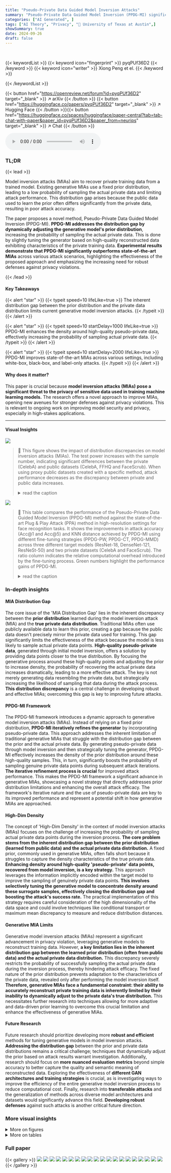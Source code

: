 ```yaml
---
title: "Pseudo-Private Data Guided Model Inversion Attacks"
summary: "Pseudo-Private Data Guided Model Inversion (PPDG-MI) significantly improves model inversion attacks by dynamically tuning the generative model to increase the sampling probability of actual private da..."
categories: ["AI Generated", ]
tags: ["AI Theory", "Privacy", "🏢 University of Texas at Austin",]
showSummary: true
date: 2024-09-26
draft: false
---
```


<br>

{{< keywordList >}}
{{< keyword icon="fingerprint" >}} pyqPUf36D2 {{< /keyword >}}
{{< keyword icon="writer" >}} Xiong Peng et el. {{< /keyword >}}
 
{{< /keywordList >}}

{{< button href="https://openreview.net/forum?id=pyqPUf36D2" target="_blank" >}}
↗ arXiv
{{< /button >}}
{{< button href="https://huggingface.co/papers/pyqPUf36D2" target="_blank" >}}
↗ Hugging Face
{{< /button >}}{{< button href="https://huggingface.co/spaces/huggingface/paper-central?tab=tab-chat-with-paper&paper_id=pyqPUf36D2&paper_from=neurips" target="_blank" >}}
↗ Chat
{{< /button >}}




<audio controls>
    <source src="https://ai-paper-reviewer.com/pyqPUf36D2/podcast.wav" type="audio/wav">
    Your browser does not support the audio element.
</audio>


### TL;DR


{{< lead >}}

Model inversion attacks (MIAs) aim to recover private training data from a trained model.  Existing generative MIAs use a fixed prior distribution, leading to a low probability of sampling the actual private data and limiting attack performance.  This distribution gap arises because the public data used to learn the prior often differs significantly from the private data, resulting in poor attack accuracy.



The paper proposes a novel method, Pseudo-Private Data Guided Model Inversion (PPDG-MI).  **PPDG-MI addresses the distribution gap by dynamically adjusting the generative model's prior distribution**, increasing the probability of sampling the actual private data. This is done by slightly tuning the generator based on high-quality reconstructed data exhibiting characteristics of the private training data.  **Experimental results demonstrate that PPDG-MI significantly outperforms state-of-the-art MIAs** across various attack scenarios, highlighting the effectiveness of the proposed approach and emphasizing the increasing need for robust defenses against privacy violations.

{{< /lead >}}


#### Key Takeaways

{{< alert "star" >}}
{{< typeit speed=10 lifeLike=true >}} The inherent distribution gap between the prior distribution and the private data distribution limits current generative model inversion attacks. {{< /typeit >}}
{{< /alert >}}

{{< alert "star" >}}
{{< typeit speed=10 startDelay=1000 lifeLike=true >}} PPDG-MI enhances the density around high-quality pseudo-private data, effectively increasing the probability of sampling actual private data. {{< /typeit >}}
{{< /alert >}}

{{< alert "star" >}}
{{< typeit speed=10 startDelay=2000 lifeLike=true >}} PPDG-MI improves state-of-the-art MIAs across various settings, including white-box, black-box, and label-only attacks. {{< /typeit >}}
{{< /alert >}}

#### Why does it matter?
This paper is crucial because **model inversion attacks (MIAs) pose a significant threat to the privacy of sensitive data used in training machine learning models.**  The research offers a novel approach to improve MIAs, opening new avenues for stronger defenses against privacy violations. This is relevant to ongoing work on improving model security and privacy, especially in high-stakes applications.

------
#### Visual Insights



![](https://ai-paper-reviewer.com/pyqPUf36D2/figures_1_1.jpg)

> 🔼 This figure shows the impact of distribution discrepancies on model inversion attacks (MIAs). The test power increases with the sample number, indicating significant differences between the private (CelebA) and public datasets (CelebA, FFHQ and FaceScrub). When using proxy public datasets created with a specific method, attack performance decreases as the discrepancy between private and public data increases.
> <details>
> <summary>read the caption</summary>
> Figure 1: Impact of distribution discrepancies on MIAs. (a) The test power of maximum mean discrepancy (MMD) test increases with the sample number, indicating significant differences between the distributions of Dprivate (CelebA) and Dpublic (CelebA, FFHQ and FaceScrub). (b) & (c) The proxy public datasets Dpublic are crafted using the method outlined in Eq. (4). The attack performance consistently diminishes as the discrepancy between the Dprivate (CelebA) and Dpublic increases. For detailed setups and additional results of the motivation-driven experiments, refer to Appx. C.6.
> </details>





![](https://ai-paper-reviewer.com/pyqPUf36D2/tables_8_1.jpg)

> 🔼 This table compares the performance of the Pseudo-Private Data Guided Model Inversion (PPDG-MI) method against the state-of-the-art Plug & Play Attack (PPA) method in high-resolution settings for face recognition tasks.  It shows the improvements in attack accuracy (Acc@1 and Acc@5) and KNN distance achieved by PPDG-MI using different fine-tuning strategies (PPDG-PW, PPDG-CT, PPDG-MMD) across three different target models (ResNet-18, DenseNet-121, ResNeSt-50) and two private datasets (CelebA and FaceScrub). The ratio column indicates the relative computational overhead introduced by the fine-tuning process.  Green numbers highlight the performance gains of PPDG-MI.
> <details>
> <summary>read the caption</summary>
> Table 1: Comparison of MI performance with PPA in high-resolution settings. Dprivate = CelebA or FaceScrub, GANs are pre-trained on Dpublic = FFHQ. The symbol ↓ (or ↑) indicates smaller (or larger) values are preferred, and the green numbers represent the attack performance improvement. The running time ratio (Ratio) between prior fine-tuning and MI reflects the overhead of fine-tuning.
> </details>





### In-depth insights


#### MIA Distribution Gap
The core issue of the 'MIA Distribution Gap' lies in the inherent discrepancy between the **prior distribution** learned during the model inversion attack (MIA) and the **true private data distribution**.  Traditional MIAs often use publicly available data to learn this prior, creating a gap because the public data doesn't precisely mirror the private data used for training. This gap significantly limits the effectiveness of the attack because the model is less likely to sample actual private data points.  **High-quality pseudo-private data**, generated through initial model inversion, offers a solution by providing data points closer to the true distribution. By focusing the generative process around these high-quality points and adjusting the prior to increase density, the probability of recovering the actual private data increases dramatically, leading to a more effective attack.  The key is not merely generating data resembling the private data, but strategically increasing the likelihood of sampling that data during the attack process.  **This distribution discrepancy** is a central challenge in developing robust and effective MIAs; overcoming this gap is key to improving future attacks.

#### PPDG-MI Framework
The PPDG-MI framework introduces a dynamic approach to generative model inversion attacks (MIAs).  Instead of relying on a fixed prior distribution, **PPDG-MI iteratively refines the generator** by incorporating pseudo-private data.  This approach addresses the inherent limitation of traditional generative MIAs that struggle with the distribution gap between the prior and the actual private data.  By generating pseudo-private data through model inversion and then strategically tuning the generator, PPDG-MI effectively increases the density of the prior distribution around these high-quality samples. This, in turn, significantly boosts the probability of sampling genuine private data points during subsequent attack iterations. **The iterative refinement process is crucial** for improved attack performance. This makes the PPDG-MI framework a significant advance in generative MIAs, showcasing a novel strategy that directly addresses prior distribution limitations and enhancing the overall attack efficacy.  The framework's iterative nature and the use of pseudo-private data are key to its improved performance and represent a potential shift in how generative MIAs are approached.

#### High-Dim Density
The concept of 'High-Dim Density' in the context of model inversion attacks (MIAs) focuses on the challenge of increasing the probability of sampling actual private data points during the inversion process.  **The core problem stems from the inherent distribution gap between the prior distribution (learned from public data) and the actual private data distribution.**  A fixed prior, commonly used in generative MIAs, often falls short because it struggles to capture the density characteristics of the true private data.  **Enhancing density around high-quality 'pseudo-private' data points, recovered from model inversion, is a key strategy.**  This approach leverages the information implicitly encoded within the target model to improve the sampling of genuinely private data points.  **This involves selectively tuning the generative model to concentrate density around these surrogate samples, effectively closing the distribution gap and boosting the attack's success rate.**  The practical implementation of this strategy requires careful consideration of the high dimensionality of the data space and could involve techniques like conditional transport or maximum mean discrepancy to measure and reduce distribution distances.

#### Generative MIA Limits
Generative model inversion attacks (MIAs) represent a significant advancement in privacy violation, leveraging generative models to reconstruct training data.  However, **a key limitation lies in the inherent distribution gap between the learned prior distribution (often from public data) and the actual private data distribution.** This discrepancy severely restricts the probability of successfully sampling the actual private data during the inversion process, thereby hindering attack efficacy.  The fixed nature of the prior distribution prevents adaptation to the characteristics of the private data, revealed only after performing the model inversion itself.  **Therefore, generative MIAs face a fundamental constraint:  their ability to accurately reconstruct private training data is inherently limited by their inability to dynamically adjust to the private data's true distribution.** This necessitates further research into techniques allowing for more adaptive and data-driven prior learning to overcome this crucial limitation and enhance the effectiveness of generative MIAs.

#### Future Research
Future research should prioritize developing more **robust and efficient** methods for tuning generative models in model inversion attacks.  **Addressing the distribution gap** between the prior and private data distributions remains a critical challenge; techniques that dynamically adjust the prior based on attack results warrant investigation.  Additionally, research should focus on **more nuanced evaluation metrics** beyond simple accuracy to better capture the quality and semantic meaning of reconstructed data.  Exploring the effectiveness of **different GAN architectures and training strategies** is crucial, as is investigating ways to improve the efficiency of the entire generative model inversion process to reduce computational cost.  Finally, research into **transferable attacks** and the generalization of methods across diverse model architectures and datasets would significantly advance this field.   **Developing robust defenses** against such attacks is another critical future direction.


### More visual insights

<details>
<summary>More on figures
</summary>


![](https://ai-paper-reviewer.com/pyqPUf36D2/figures_4_1.jpg)

> 🔼 This figure compares the traditional generative model inversion (MI) framework with the proposed pseudo-private data guided model inversion (PPDG-MI).  The traditional framework uses a fixed prior distribution, leading to difficulties in sampling actual private data. PPDG-MI addresses this by dynamically updating the generator using pseudo-private data that capture characteristics of the actual private data. This improves the chances of successfully recovering the original private data.
> <details>
> <summary>read the caption</summary>
> Figure 2: Overview of traditional generative MI framework vs. pseudo-private data guided MI (PPDG-MI) framework. PPDG-MI leverages pseudo-private data x generated during the inversion process, which reveals the characteristics of the actual private data, to fine-tune the generator G. The goal is to enhance the density of x under the learned distributional prior P(Xprior), thereby increasing the probability of sampling actual private data x* during the inversion process.
> </details>



![](https://ai-paper-reviewer.com/pyqPUf36D2/figures_5_1.jpg)

> 🔼 This figure demonstrates the effectiveness of PPDG-MI using a simple 2D example. It shows how PPDG-MI enhances the density around pseudo-private data, leading to more accurate recovery of the actual private data compared to the baseline approach.
> <details>
> <summary>read the caption</summary>
> Figure 3: Illustration of the rationale behind PPDG-MI using a simple 2D example. Training samples from Class 0-2 are represented by purple, blue, and green, respectively, while public auxiliary data are shown in yellow. MIAs aim to recover training samples from Class 1, with reconstructed samples shown in red. (a) Results of the baseline attack with a fixed prior. (b) Left: Pseudo-private data generation. Middle: Density enhancement of pseudo-private data under prior distribution. Right: Final attack results of PPDG-MI with the tuned prior, where all the recovered points converge to the centroid of the class distribution, indicating the most representative features are revealed.
> </details>



![](https://ai-paper-reviewer.com/pyqPUf36D2/figures_6_1.jpg)

> 🔼 This figure illustrates the point-wise tuning approach used in the PPDG-MI method.  Panel (a) shows the distribution of discriminator logit outputs, demonstrating how the discriminator can be used to estimate the density of generated samples.  Panels (b) and (c) depict the two steps of the point-wise tuning process.  First, a high-density neighbor (xP) of the pseudo-private data point (x) is located by optimizing a loss function that balances the perceptual distance between x and xP with the density of xP as indicated by the discriminator (panel b). Then, xP is moved closer to x by slightly tuning the generator G, thereby increasing the density of the prior distribution around the pseudo-private data point (panel c).
> <details>
> <summary>read the caption</summary>
> Figure 4: Illustration of PPDG-MI using a point-wise tuning approach. (a) The distribution of discriminator logit outputs for randomly generated samples by the generator G, showing that the discriminator can empirically reflect the density of generated samples. (b) Locating the high-density neighbor xP by optimizing Eq. (6). Darker colors represent regions with higher density. (c) Increasing density around the pseudo-private data x by moving xP towards x, i.e., optimizing Eq. (7).
> </details>



![](https://ai-paper-reviewer.com/pyqPUf36D2/figures_9_1.jpg)

> 🔼 This figure presents the results of ablation studies conducted to analyze the impact of different factors on the performance of the proposed PPDG-MI method in high-resolution settings. The left panel demonstrates the effect of iterative fine-tuning, showing consistent improvement in attack accuracy with each additional round. The middle panel highlights the importance of selecting high-quality pseudo-private data over random samples for fine-tuning, resulting in significantly better performance. The right panel illustrates the effectiveness of utilizing the discriminator as a density estimator for identifying high-density neighbors, demonstrating a substantial improvement in attack accuracy when the discriminator is used.
> <details>
> <summary>read the caption</summary>
> Figure 5: Ablation study in the high-resolution setting. Left: Impact of iterative fine-tuning. Middle: Importance of selecting high-quality pseudo-private data for fine-tuning. Right: Effectiveness of using the discriminator as an empirical density estimator to locate high-density neighbors.
> </details>



![](https://ai-paper-reviewer.com/pyqPUf36D2/figures_18_1.jpg)

> 🔼 This figure shows the impact of distribution discrepancies on the performance of model inversion attacks (MIAs) across various settings. Four different combinations of public datasets and target models are used, while keeping the private training dataset constant (CelebA).  The results demonstrate a consistent decrease in attack performance as the distribution discrepancy between the private and public datasets increases, as measured by MMD.
> <details>
> <summary>read the caption</summary>
> Figure 6: Impact of distribution discrepancies on MIAs across various settings. The attack performance of MIAs is analyzed under four distinct combinations of public auxiliary datasets Dpublic and target models M, with the same private training dataset Dprivate = CelebA: (a) Dpublic = FFHQ and M = face.evoLVe, (b) Dpublic = FFHQ and M = IR152, (c) Dpublic = FaceScrub and M = face.evoLVe, and (d) Dpublic = FaceScrub and M = IR152. The attack performance consistently diminishes as the discrepancy between the Dprivate (CelebA) and Dpublic increases.
> </details>



![](https://ai-paper-reviewer.com/pyqPUf36D2/figures_19_1.jpg)

> 🔼 This figure uses a simple 2D example to illustrate how PPDG-MI improves model inversion attacks.  It compares a baseline approach with a fixed prior distribution against PPDG-MI.  PPDG-MI's three steps are shown: 1) generating pseudo-private data via model inversion, 2) enhancing the density of these pseudo-private data points in the prior distribution, and 3) performing a final model inversion. The result shows PPDG-MI's improved ability to recover accurate training samples.
> <details>
> <summary>read the caption</summary>
> Figure 3: Illustration of the rationale behind PPDG-MI using a simple 2D example. Training samples from Class 0-2 are represented by purple, blue, and green, respectively, while public auxiliary data are shown in yellow. MIAs aim to recover training samples from Class 1, with reconstructed samples shown in red. (a) Results of the baseline attack with a fixed prior. (b) Left: Pseudo-private data generation. Middle: Density enhancement of pseudo-private data under prior distribution. Right: Final attack results of PPDG-MI with the tuned prior, where all the recovered points converge to the centroid of the class distribution, indicating the most representative features are revealed.
> </details>



![](https://ai-paper-reviewer.com/pyqPUf36D2/figures_19_2.jpg)

> 🔼 This figure illustrates the PPDG-MI method using a simple 2D example.  It shows how the method improves the density of generated data points near the actual data points, leading to better model inversion attack results. Panel (a) shows the baseline approach. Panels (b) to (d) illustrate the steps of PPDG-MI: pseudo-private data generation, density enhancement, and the final results showing improved clustering around the true data.
> <details>
> <summary>read the caption</summary>
> Figure 7: Illustration of the rationale behind PPDG-MI using a simple 2D example (larger version). Training samples from Class 0-2 are represented by purple circles, blue triangles, and green squares, respectively, while public auxiliary data are depicted as yellow diamonds. MIAs aim to recover training samples from Class 1. Reconstructed samples by MIAs are shown as red circles. (a) Attack results of the baseline attack with a fixed prior. (b) Pseudo-private data generation. (c) Enhancing the density of pseudo-private data under prior distribution. (d) The final attack results of PPDG-MI with the tuned prior, where all the recovered points converge to the centroid of the class distribution, indicating the most representative features are revealed.
> </details>



![](https://ai-paper-reviewer.com/pyqPUf36D2/figures_22_1.jpg)

> 🔼 This figure shows the progression of the reconstructed images from two methods (BREP-MI and BREP-MI with PPDG-vanilla) towards the actual private training data.  Each row represents a different iteration, moving from randomly generated images (Initial) to reconstructed samples that more closely approximate the real data (Private data). The radius values indicate the proximity to the center of the distribution.  PPDG-vanilla converges faster, suggesting its efficiency in enhancing data density.
> <details>
> <summary>read the caption</summary>
> Figure 8: A comparison of the progression of BREP-MI and BREP-MI integrated with PPDG-vanilla from the initial random point to the algorithm's termination, indicating that the latter achieves faster convergence in the search process.
> </details>



![](https://ai-paper-reviewer.com/pyqPUf36D2/figures_27_1.jpg)

> 🔼 This figure compares the quality of reconstructed face images using different model inversion methods in a high-resolution setting.  The 'Real' row shows the original images from the CelebA dataset (private training data). The 'PPA' row displays results from the state-of-the-art Plug-and-Play Attacks (PPA) method. Subsequent rows show the results obtained by augmenting the PPA method with three variants of the proposed Pseudo-Private Data Guided Model Inversion (PPDG-MI) approach: PPDG-PW (point-wise tuning), PPDG-CT (conditional transport), and PPDG-MMD (maximum mean discrepancy).  The comparison aims to visually demonstrate the improved ability of the PPDG-MI method to reconstruct higher-fidelity images compared to the original PPA method. The different models used (ResNet-18, DenseNet-121, and ResNeSt-50) are also shown.
> <details>
> <summary>read the caption</summary>
> Figure 9: Visual comparison in high-resolution settings. We illustrate reconstructed samples for the first ten identities in Dprivate = CelebA using GANs pre-trained on Dpublic = FFHQ.
> </details>



![](https://ai-paper-reviewer.com/pyqPUf36D2/figures_28_1.jpg)

> 🔼 This figure shows a visual comparison of reconstructed face images generated by different model inversion attack methods in high-resolution settings.  The top row displays actual images from the CelebA dataset. Subsequent rows show the results obtained using the standard Plug & Play Attack (PPA) and three variations of the proposed Pseudo-Private Data Guided Model Inversion (PPDG-MI) approach: PPDG-PW, PPDG-CT, and PPDG-MMD.  The goal is to compare the visual quality and similarity to the original images produced by each method.
> <details>
> <summary>read the caption</summary>
> Figure 9: Visual comparison in high-resolution settings. We illustrate reconstructed samples for the first ten identities in Dprivate = CelebA using GANs pre-trained on Dpublic = FFHQ.
> </details>



![](https://ai-paper-reviewer.com/pyqPUf36D2/figures_29_1.jpg)

> 🔼 This figure visually compares the reconstructed images of ten identities from different model inversion attack methods with the actual images in the CelebA dataset.  The top row shows the actual images, followed by results from GMI, PPDG-vanilla, LOM (GMI), PPDG-vanilla, KEDMI, PPDG-vanilla, LOM (KEDMI), PPDG-vanilla, RLB-MI, PPDG-vanilla, BREP-MI, and PPDG-vanilla. Each row shows the reconstructed images generated by a specific method. This visual comparison allows for a qualitative assessment of the different model inversion methods.
> <details>
> <summary>read the caption</summary>
> Figure 11: Visual comparison in low-resolutions settings. We illustrate reconstructed samples for the first ten identities in Dprivate = CelebA using GANs trained from scratch on Dpublic = CelebA.
> </details>



![](https://ai-paper-reviewer.com/pyqPUf36D2/figures_30_1.jpg)

> 🔼 This figure compares the visual quality of reconstructed images generated by different model inversion attack methods (GMI, LOM(GMI), KEDMI, LOM(KEDMI), RLB-MI, BREP-MI) with and without the proposed PPDG-vanilla method.  The top row shows the actual images from the CelebA dataset. Subsequent rows compare the outputs of each method, demonstrating the effectiveness of PPDG-vanilla in improving the visual fidelity of reconstructed images.
> <details>
> <summary>read the caption</summary>
> Figure 11: Visual comparison in low-resolutions settings. We illustrate reconstructed samples for the first ten identities in Dprivate = CelebA using GANs trained from scratch on Dpublic = CelebA.
> </details>



</details>




<details>
<summary>More on tables
</summary>


![](https://ai-paper-reviewer.com/pyqPUf36D2/tables_8_2.jpg)
> 🔼 This table presents the results of comparing the performance of the proposed PPDG-vanilla method with several state-of-the-art (SOTA) white-box model inversion attack methods in low-resolution settings. The target model used is VGG16, trained on a private CelebA dataset.  The GANs used in the attacks were trained on either a public CelebA dataset or a public FFHQ dataset. The table shows the accuracy (@1 and @5), KNN distance, and the ratio of the running time between fine-tuning and model inversion for each method.
> <details>
> <summary>read the caption</summary>
> Table 2: Comparison of MI performance with white-box MIAs in low-resolution settings. Target model M = VGG16 trained on Dprivate = CelebA. GANs are trained on Dpublic = CelebA or FFHQ.
> </details>

![](https://ai-paper-reviewer.com/pyqPUf36D2/tables_8_3.jpg)
> 🔼 This table presents the results of model inversion attacks (MIAs) against state-of-the-art (SOTA) defense methods.  The target model is ResNet-152, trained on a private FaceScrub dataset, with GANs pre-trained on a public FFHQ dataset.  The table compares the performance of the baseline PPA method against three variants of PPDG-MI (PPDG-PW, PPDG-CT, and PPDG-MMD) when facing two defenses: BiDO-HSIC and NegLS. The results are presented in terms of Acc@1 (top-1 attack accuracy) and KNN Dist (K-Nearest Neighbors Distance), indicating the improvement achieved by integrating the PPDG-MI strategy.
> <details>
> <summary>read the caption</summary>
> Table 3: MI performance against SOTA defense methods in high-resolution settings. The target model M = ResNet-152 is trained on Dprivate = FaceScrub, GANs are pre-trained on Dpublic = FFHQ. Bold numbers indicate superior results.
> </details>

![](https://ai-paper-reviewer.com/pyqPUf36D2/tables_16_1.jpg)
> 🔼 This table summarizes the experimental setups used in the paper. It specifies the type of model inversion attack (MIA) used, the private and public datasets used for training and evaluation, the target model used, and the evaluation model used to assess the performance of the attack.  Different rows represent different experimental configurations, categorized by the type of MIA (white-box, black-box, and label-only).
> <details>
> <summary>read the caption</summary>
> Table 4: A summary of experimental setups.
> </details>

![](https://ai-paper-reviewer.com/pyqPUf36D2/tables_19_1.jpg)
> 🔼 This table presents the results of an experiment designed to evaluate the impact of distribution alignment on the performance of model inversion attacks. The experiment compares the performance of a baseline attack (PPA) with an attack that incorporates distribution alignment using PPDG-MI.  The results are presented in terms of attack accuracy (Acc@1↑) and KNN distance (KNN Dist↓). The goal is to demonstrate that enhancing the density of pseudo-private data under the prior distribution improves the accuracy of model inversion attacks.
> <details>
> <summary>read the caption</summary>
> Table 5: Enhance density of pseudo-private data under the prior distribution by distribution alignment.
> </details>

![](https://ai-paper-reviewer.com/pyqPUf36D2/tables_20_1.jpg)
> 🔼 This table compares the performance of several model inversion attack methods (GMI, LOM, KEDMI) with and without the proposed PPDG-vanilla method, on the face.evoLVe model trained with CelebA dataset.  It shows the attack accuracy (Acc@1, Acc@5), KNN distance, and the relative running time for each method, using both CelebA and FFHQ as public datasets for GAN training.  Green numbers highlight the performance improvements achieved by integrating PPDG-vanilla.
> <details>
> <summary>read the caption</summary>
> Table 6: Comparison of MI performance with representative white-box MIAs in the low-resolution setting. The target model M is face.evoLVe trained on Dprivate = CelebA. GANs are trained on Dpublic = CelebA or FFHQ. The symbol ↓ (or ↑) indicates smaller (or larger) values are preferred, and the green numbers represent the attack performance improvement. The running time ratio (Ratio) between prior fine-tuning and MI reflects the relative overhead of fine-tuning.
> </details>

![](https://ai-paper-reviewer.com/pyqPUf36D2/tables_20_2.jpg)
> 🔼 This table compares the performance of the proposed PPDG-vanilla method against the state-of-the-art PLG-MI method for model inversion attacks on low-resolution images.  The results show the attack accuracy (Acc@1, Acc@5), the KNN distance, and the ratio of running time for fine-tuning versus model inversion for both VGG16 and face.evoLVe target models.  It demonstrates improved MI performance with PPDG-vanilla.
> <details>
> <summary>read the caption</summary>
> Table 7: Comparison of MI performance with PLG-MI in the low-resolution setting. Target model M = VGG16 or face.evoLVe trained on Dprivate = CelebA. GANs are trained on Dpublic = FaceScrub.
> </details>

![](https://ai-paper-reviewer.com/pyqPUf36D2/tables_21_1.jpg)
> 🔼 This table compares the performance of model inversion attacks (MIAs) using two different methods: RLB-MI (a black-box attack) and BREP-MI (a label-only attack). It shows the results with and without using the proposed PPDG-vanilla method. The metrics used are attack accuracy at top-1 and top-5 (Acc@1↑, Acc@5↑), KNN distance (KNN Dist↓), and the ratio of running time between fine-tuning and the main MI attack (Ratio↓). Lower values for KNN Dist are better, while higher values are better for Acc@1↑ and Acc@5↑. The green numbers indicate the improvements achieved by using PPDG-vanilla.
> <details>
> <summary>read the caption</summary>
> Table 8: Comparison of MI performance with RLB-MI and BREP-MI in the low-resolution setting. The target model M is VGG-16 trained on Dprivate = CelebA, GANs are trained on Dpublic = CelebA. The symbol ↓ (or ↑) indicates smaller (or larger) values are preferred, and the green numbers represent the attack performance improvement. The running time ratio (Ratio) between prior fine-tuning and MI reflects the relative overhead of fine-tuning.
> </details>

![](https://ai-paper-reviewer.com/pyqPUf36D2/tables_21_2.jpg)
> 🔼 This table presents a comparison of the performance of three model inversion attack methods (LOM (GMI), KEDMI, and LOM (KEDMI)) against two state-of-the-art defense mechanisms (BiDO-HSIC and NegLS) in a low-resolution setting. The results show that incorporating PPDG-vanilla consistently improves attack performance across all three attack methods and both defense mechanisms, highlighting its effectiveness in enhancing the robustness of MIAs against existing defenses.
> <details>
> <summary>read the caption</summary>
> Table 9: Comparison of MI performance against state-of-the-art defense methods in the low-resolution setting. The target model M is VGG16 trained on Dprivate = CelebA, GANs are trained on Dpublic = CelebA. Bold numbers indicate superior results.
> </details>

![](https://ai-paper-reviewer.com/pyqPUf36D2/tables_23_1.jpg)
> 🔼 This table shows the ablation study on the impact of the number of high-quality pseudo-private samples selected for fine-tuning on the performance of PPDG-PW, PPDG-MMD, and PPDG-CT methods. The results indicate that increasing K initially improves performance but eventually leads to a decline due to overfitting and increased computational cost.
> <details>
> <summary>read the caption</summary>
> Table 10: Ablation study on the number K of high-quality samples selected for fine-tuning. 'Time' (seconds per identity) denotes the time required for fine-tuning a single identity.
> </details>

![](https://ai-paper-reviewer.com/pyqPUf36D2/tables_23_2.jpg)
> 🔼 This ablation study investigates the impact of fine-tuning different layers of the StyleGAN generator on the performance of PPDG-MI. The results show that tuning layers with spatial resolutions from 4 2 −128 2  achieves comparable results to tuning all layers (4 2 −1024 2 ), suggesting that successful MIAs rely more on inferences about high-level features (e.g., face shape) rather than fine-grained details.
> <details>
> <summary>read the caption</summary>
> Table 11: Ablation study on fine-tuning different layers of the StyleGAN synthesis network. 'Time' (seconds per identity) denotes the time required for fine-tuning a single identity.
> </details>

![](https://ai-paper-reviewer.com/pyqPUf36D2/tables_23_3.jpg)
> 🔼 This table compares the performance of the state-of-the-art model inversion attack (PPA) with three variants of the proposed PPDG-MI method (PPDG-PW, PPDG-CT, and PPDG-MMD) on two high-resolution face recognition datasets (CelebA and FaceScrub).  The results show the improvement in attack accuracy (Acc@1 and Acc@5) and reduction in KNN distance, indicating better reconstruction of private data with the proposed methods.  The running time ratio shows the computational overhead of adding the PPDG-MI improvements.
> <details>
> <summary>read the caption</summary>
> Table 1: Comparison of MI performance with PPA in high-resolution settings. Dprivate = CelebA or FaceScrub, GANs are pre-trained on Dpublic = FFHQ. The symbol ↓ (or ↑) indicates smaller (or larger) values are preferred, and the green numbers represent the attack performance improvement. The running time ratio (Ratio) between prior fine-tuning and MI reflects the overhead of fine-tuning.
> </details>

![](https://ai-paper-reviewer.com/pyqPUf36D2/tables_24_1.jpg)
> 🔼 This table presents the ablation study results on the impact of the number of high-quality pseudo-private samples (K) used for fine-tuning the generator. It shows the attack accuracy (Acc@1↑), K-Nearest Neighbors Distance (KNN Dist↓), and the time required for fine-tuning a single identity for different values of K, using three different fine-tuning methods (PPDG-PW, PPDG-CT, and PPDG-MMD).
> <details>
> <summary>read the caption</summary>
> Table 10: Ablation study on the number K of high-quality samples selected for fine-tuning. 'Time' (seconds per identity) denotes the time required for fine-tuning a single identity.
> </details>

![](https://ai-paper-reviewer.com/pyqPUf36D2/tables_24_2.jpg)
> 🔼 This table compares the performance of the state-of-the-art model inversion attack (PPA) with the proposed PPDG-MI method in high-resolution settings. It shows the improvement in attack accuracy (Acc@1 and Acc@5), reduction in KNN distance, and the running time ratio for three different target models (ResNet-18, DenseNet-121, and ResNeSt-50).  The results are shown for two private datasets (CelebA and FaceScrub).
> <details>
> <summary>read the caption</summary>
> Table 1: Comparison of MI performance with PPA in high-resolution settings. Dprivate = CelebA or FaceScrub, GANs are pre-trained on Dpublic = FFHQ. The symbol ↓ (or ↑) indicates smaller (or larger) values are preferred, and the green numbers represent the attack performance improvement. The running time ratio (Ratio) between prior fine-tuning and MI reflects the overhead of fine-tuning.
> </details>

![](https://ai-paper-reviewer.com/pyqPUf36D2/tables_24_3.jpg)
> 🔼 This table presents the ablation study comparing the performance of single-identity and multi-identity fine-tuning strategies. The results show that single-identity fine-tuning achieves better performance (higher attack accuracy and lower KNN distance), but multi-identity fine-tuning reduces computational costs.  The trade-off between performance and efficiency is highlighted.
> <details>
> <summary>read the caption</summary>
> Table 15: Ablation study on identity-wise fine-tuning vs. multi-identity fine-tuning.
> </details>

</details>




### Full paper

{{< gallery >}}
<img src="https://ai-paper-reviewer.com/pyqPUf36D2/1.png" class="grid-w50 md:grid-w33 xl:grid-w25" />
<img src="https://ai-paper-reviewer.com/pyqPUf36D2/2.png" class="grid-w50 md:grid-w33 xl:grid-w25" />
<img src="https://ai-paper-reviewer.com/pyqPUf36D2/3.png" class="grid-w50 md:grid-w33 xl:grid-w25" />
<img src="https://ai-paper-reviewer.com/pyqPUf36D2/4.png" class="grid-w50 md:grid-w33 xl:grid-w25" />
<img src="https://ai-paper-reviewer.com/pyqPUf36D2/5.png" class="grid-w50 md:grid-w33 xl:grid-w25" />
<img src="https://ai-paper-reviewer.com/pyqPUf36D2/6.png" class="grid-w50 md:grid-w33 xl:grid-w25" />
<img src="https://ai-paper-reviewer.com/pyqPUf36D2/7.png" class="grid-w50 md:grid-w33 xl:grid-w25" />
<img src="https://ai-paper-reviewer.com/pyqPUf36D2/8.png" class="grid-w50 md:grid-w33 xl:grid-w25" />
<img src="https://ai-paper-reviewer.com/pyqPUf36D2/9.png" class="grid-w50 md:grid-w33 xl:grid-w25" />
<img src="https://ai-paper-reviewer.com/pyqPUf36D2/10.png" class="grid-w50 md:grid-w33 xl:grid-w25" />
<img src="https://ai-paper-reviewer.com/pyqPUf36D2/11.png" class="grid-w50 md:grid-w33 xl:grid-w25" />
<img src="https://ai-paper-reviewer.com/pyqPUf36D2/12.png" class="grid-w50 md:grid-w33 xl:grid-w25" />
<img src="https://ai-paper-reviewer.com/pyqPUf36D2/13.png" class="grid-w50 md:grid-w33 xl:grid-w25" />
<img src="https://ai-paper-reviewer.com/pyqPUf36D2/14.png" class="grid-w50 md:grid-w33 xl:grid-w25" />
<img src="https://ai-paper-reviewer.com/pyqPUf36D2/15.png" class="grid-w50 md:grid-w33 xl:grid-w25" />
<img src="https://ai-paper-reviewer.com/pyqPUf36D2/16.png" class="grid-w50 md:grid-w33 xl:grid-w25" />
<img src="https://ai-paper-reviewer.com/pyqPUf36D2/17.png" class="grid-w50 md:grid-w33 xl:grid-w25" />
<img src="https://ai-paper-reviewer.com/pyqPUf36D2/18.png" class="grid-w50 md:grid-w33 xl:grid-w25" />
<img src="https://ai-paper-reviewer.com/pyqPUf36D2/19.png" class="grid-w50 md:grid-w33 xl:grid-w25" />
<img src="https://ai-paper-reviewer.com/pyqPUf36D2/20.png" class="grid-w50 md:grid-w33 xl:grid-w25" />
{{< /gallery >}}